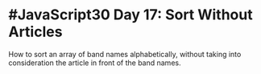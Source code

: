 # #JavaScript30 Day 17: Sort Without Articles

How to sort an array of band names alphabetically, without taking into consideration the article in front of the band names.